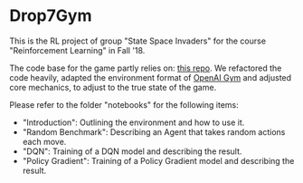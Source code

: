 # Drop7Gym

This is the RL project of group "State Space Invaders" for the course 
"Reinforcement Learning" in Fall '18.

The code base for the game partly relies on:
[this repo](https://github.com/Ram-N/Drop7). We refactored the code heavily, adapted 
the environment format of [OpenAI Gym](https://gym.openai.com/) and adjusted core mechanics, 
to adjust to the true state of the game.

Please refer to the folder "notebooks" for the following items: 
- "Introduction": Outlining the environment and how to use it.
- "Random Benchmark": Describing an Agent that takes random actions each move.
- "DQN": Training of a DQN model and describing the result.
- "Policy Gradient": Training of a Policy Gradient model and describing the result.
